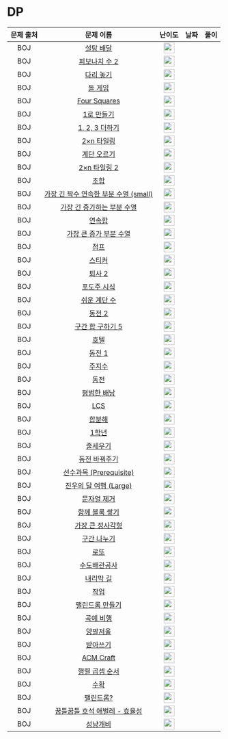 # DP

| 문제 출처 |                                      문제 이름                                       |                                        난이도                                         | 날짜  | 풀이  |
|:-----:|:--------------------------------------------------------------------------------:|:----------------------------------------------------------------------------------:|-----|-----|
|  BOJ  |           <a href="https://www.noj.am/2839" target="_blank">설탕 배달</a>            | <img height="25px" width="25px" src="https://static.solved.ac/tier_small/7.svg"/>  |     |     |
|  BOJ  |          <a href="https://www.noj.am/2748" target="_blank">피보나치 수 2</a>          | <img height="25px" width="25px" src="https://static.solved.ac/tier_small/5.svg"/>  |     |     |
|  BOJ  |           <a href="https://www.noj.am/1010" target="_blank">다리 놓기</a>            | <img height="25px" width="25px" src="https://static.solved.ac/tier_small/6.svg"/>  |     |     |
|  BOJ  |            <a href="https://www.noj.am/9655" target="_blank">돌 게임</a>            | <img height="25px" width="25px" src="https://static.solved.ac/tier_small/6.svg"/>  |     |     |
|  BOJ  |       <a href="https://www.noj.am/17626" target="_blank">Four Squares</a>        | <img height="25px" width="25px" src="https://static.solved.ac/tier_small/8.svg"/>  |     |     |
|  BOJ  |           <a href="https://www.noj.am/1463" target="_blank">1로 만들기</a>           | <img height="25px" width="25px" src="https://static.solved.ac/tier_small/8.svg"/>  |     |     |
|  BOJ  |        <a href="https://www.noj.am/9095" target="_blank">1, 2, 3 더하기</a>         | <img height="25px" width="25px" src="https://static.solved.ac/tier_small/8.svg"/>  |     |     |
|  BOJ  |          <a href="https://www.noj.am/11726" target="_blank">2×n 타일링</a>          | <img height="25px" width="25px" src="https://static.solved.ac/tier_small/8.svg"/>  |     |     |
|  BOJ  |           <a href="https://www.noj.am/2579" target="_blank">계단 오르기</a>           | <img height="25px" width="25px" src="https://static.solved.ac/tier_small/8.svg"/>  |     |     |
|  BOJ  |         <a href="https://www.noj.am/11727" target="_blank">2×n 타일링 2</a>         | <img height="25px" width="25px" src="https://static.solved.ac/tier_small/8.svg"/>  |     |     |
|  BOJ  |             <a href="https://www.noj.am/2407" target="_blank">조합</a>             | <img height="25px" width="25px" src="https://static.solved.ac/tier_small/8.svg"/>  |     |     |
|  BOJ  | <a href="https://www.noj.am/22857" target="_blank">가장 긴 짝수 연속한 부분 수열 (small)</a> | <img height="25px" width="25px" src="https://static.solved.ac/tier_small/8.svg"/>  |     |     |
|  BOJ  |      <a href="https://www.noj.am/11053" target="_blank">가장 긴 증가하는 부분 수열</a>      | <img height="25px" width="25px" src="https://static.solved.ac/tier_small/9.svg"/>  |     |     |
|  BOJ  |            <a href="https://www.noj.am/1912" target="_blank">연속합</a>             | <img height="25px" width="25px" src="https://static.solved.ac/tier_small/9.svg"/>  |     |     |
|  BOJ  |       <a href="https://www.noj.am/11055" target="_blank">가장 큰 증가 부분 수열</a>       | <img height="25px" width="25px" src="https://static.solved.ac/tier_small/9.svg"/>  |     |     |
|  BOJ  |             <a href="https://www.noj.am/1890" target="_blank">점프</a>             | <img height="25px" width="25px" src="https://static.solved.ac/tier_small/9.svg"/>  |     |     |
|  BOJ  |            <a href="https://www.noj.am/9465" target="_blank">스티커</a>             | <img height="25px" width="25px" src="https://static.solved.ac/tier_small/10.svg"/> |     |     |
|  BOJ  |           <a href="https://www.noj.am/15486" target="_blank">퇴사 2</a>            | <img height="25px" width="25px" src="https://static.solved.ac/tier_small/10.svg"/> |     |     |
|  BOJ  |           <a href="https://www.noj.am/2156" target="_blank">포도주 시식</a>           | <img height="25px" width="25px" src="https://static.solved.ac/tier_small/10.svg"/> |     |     |
|  BOJ  |          <a href="https://www.noj.am/10844" target="_blank">쉬운 계단 수</a>          | <img height="25px" width="25px" src="https://static.solved.ac/tier_small/10.svg"/> |     |     |
|  BOJ  |            <a href="https://www.noj.am/2294" target="_blank">동전 2</a>            | <img height="25px" width="25px" src="https://static.solved.ac/tier_small/10.svg"/> |     |     |
|  BOJ  |        <a href="https://www.noj.am/11660" target="_blank">구간 합 구하기 5</a>         | <img height="25px" width="25px" src="https://static.solved.ac/tier_small/10.svg"/> |     |     |
|  BOJ  |             <a href="https://www.noj.am/1106" target="_blank">호텔</a>             | <img height="25px" width="25px" src="https://static.solved.ac/tier_small/11.svg"/> |     |     |
|  BOJ  |            <a href="https://www.noj.am/2293" target="_blank">동전 1</a>            | <img height="25px" width="25px" src="https://static.solved.ac/tier_small/11.svg"/> |     |     |
|  BOJ  |            <a href="https://www.noj.am/15724" target="_blank">주지수</a>            | <img height="25px" width="25px" src="https://static.solved.ac/tier_small/10.svg"/> |     |     |
|  BOJ  |             <a href="https://www.noj.am/9084" target="_blank">동전</a>             | <img height="25px" width="25px" src="https://static.solved.ac/tier_small/11.svg"/> |     |     |
|  BOJ  |          <a href="https://www.noj.am/12865" target="_blank">평범한 배낭</a>           | <img height="25px" width="25px" src="https://static.solved.ac/tier_small/11.svg"/> |     |     |
|  BOJ  |            <a href="https://www.noj.am/9251" target="_blank">LCS</a>             | <img height="25px" width="25px" src="https://static.solved.ac/tier_small/11.svg"/> |     |     |
|  BOJ  |            <a href="https://www.noj.am/2225" target="_blank">합분해</a>             | <img height="25px" width="25px" src="https://static.solved.ac/tier_small/11.svg"/> |     |     |
|  BOJ  |            <a href="https://www.noj.am/5557" target="_blank">1학년</a>             | <img height="25px" width="25px" src="https://static.solved.ac/tier_small/11.svg"/> |     |     |
|  BOJ  |            <a href="https://www.noj.am/2631" target="_blank">줄세우기</a>            | <img height="25px" width="25px" src="https://static.solved.ac/tier_small/11.svg"/> |     |     |
|  BOJ  |          <a href="https://www.noj.am/2624" target="_blank">동전 바꿔주기</a>           | <img height="25px" width="25px" src="https://static.solved.ac/tier_small/11.svg"/> |     |     |
|  BOJ  |    <a href="https://www.noj.am/14567" target="_blank">선수과목 (Prerequisite)</a>    | <img height="25px" width="25px" src="https://static.solved.ac/tier_small/11.svg"/> |     |     |
|  BOJ  |     <a href="https://www.noj.am/17485" target="_blank">진우의 달 여행 (Large)</a>      | <img height="25px" width="25px" src="https://static.solved.ac/tier_small/11.svg"/> |     |     |
|  BOJ  |          <a href="https://www.noj.am/21941" target="_blank">문자열 제거</a>           | <img height="25px" width="25px" src="https://static.solved.ac/tier_small/11.svg"/> |     |     |
|  BOJ  |         <a href="https://www.noj.am/18427" target="_blank">함께 블록 쌓기</a>          | <img height="25px" width="25px" src="https://static.solved.ac/tier_small/12.svg"/> |     |     |
|  BOJ  |         <a href="https://www.noj.am/1915" target="_blank">가장 큰 정사각형</a>          | <img height="25px" width="25px" src="https://static.solved.ac/tier_small/12.svg"/> |     |     |
|  BOJ  |           <a href="https://www.noj.am/2228" target="_blank">구간 나누기</a>           | <img height="25px" width="25px" src="https://static.solved.ac/tier_small/12.svg"/> |     |     |
|  BOJ  |             <a href="https://www.noj.am/2758" target="_blank">로또</a>             | <img height="25px" width="25px" src="https://static.solved.ac/tier_small/12.svg"/> |     |     |
|  BOJ  |           <a href="https://www.noj.am/2073" target="_blank">수도배관공사</a>           | <img height="25px" width="25px" src="https://static.solved.ac/tier_small/12.svg"/> |     |     |
|  BOJ  |           <a href="https://www.noj.am/1520" target="_blank">내리막 길</a>            | <img height="25px" width="25px" src="https://static.solved.ac/tier_small/12.svg"/> |     |     |
|  BOJ  |             <a href="https://www.noj.am/2056" target="_blank">작업</a>             | <img height="25px" width="25px" src="https://static.solved.ac/tier_small/12.svg"/> |     |     |
|  BOJ  |          <a href="https://www.noj.am/1695" target="_blank">팰린드롬 만들기</a>          | <img height="25px" width="25px" src="https://static.solved.ac/tier_small/12.svg"/> |     |     |
|  BOJ  |           <a href="https://www.noj.am/21923" target="_blank">곡예 비행</a>           | <img height="25px" width="25px" src="https://static.solved.ac/tier_small/12.svg"/> |     |     |
|  BOJ  |            <a href="https://www.noj.am/2629" target="_blank">양팔저울</a>            | <img height="25px" width="25px" src="https://static.solved.ac/tier_small/13.svg"/> |     |     |
|  BOJ  |           <a href="https://www.noj.am/20542" target="_blank">받아쓰기</a>            | <img height="25px" width="25px" src="https://static.solved.ac/tier_small/13.svg"/> |     |     |
|  BOJ  |         <a href="https://www.noj.am/1005" target="_blank">ACM Craft</a>          | <img height="25px" width="25px" src="https://static.solved.ac/tier_small/13.svg"/> |     |     |
|  BOJ  |         <a href="https://www.noj.am/11049" target="_blank">행렬 곱셈 순서</a>          | <img height="25px" width="25px" src="https://static.solved.ac/tier_small/13.svg"/> |     |     |
|  BOJ  |             <a href="https://www.noj.am/1823" target="_blank">수확</a>             | <img height="25px" width="25px" src="https://static.solved.ac/tier_small/13.svg"/> |     |     |
|  BOJ  |           <a href="https://www.noj.am/10942" target="_blank">팰린드롬?</a>           | <img height="25px" width="25px" src="https://static.solved.ac/tier_small/13.svg"/> |     |     |
|  BOJ  |     <a href="https://www.noj.am/20181" target="_blank">꿈틀꿈틀 호석 애벌레 - 효율성</a>     | <img height="25px" width="25px" src="https://static.solved.ac/tier_small/14.svg"/> |     |     |
|  BOJ  |            <a href="https://www.noj.am/3687" target="_blank">성냥개비</a>            | <img height="25px" width="25px" src="https://static.solved.ac/tier_small/14.svg"/> |     |     |

